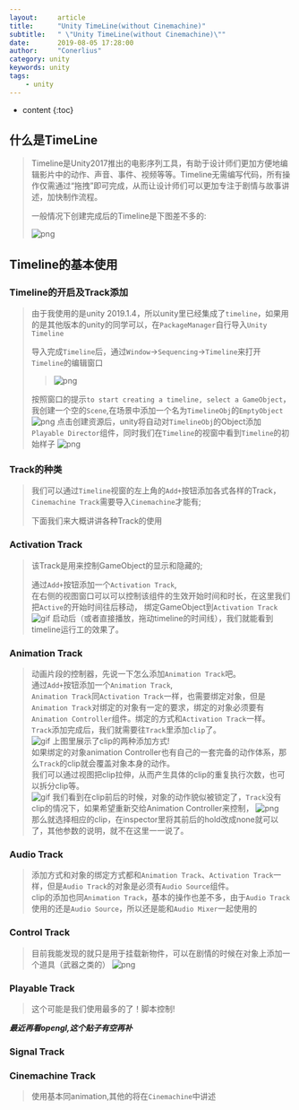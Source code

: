 ```yaml
---
layout:     article
title:      "Unity TimeLine(without Cinemachine)"
subtitle:   " \"Unity TimeLine(without Cinemachine)\""
date:       2019-08-05 17:28:00
author:     "Conerlius"
category: unity
keywords: unity
tags:
    - unity
---
```

* content
{:toc}

## 什么是TimeLine
> Timeline是Unity2017推出的电影序列工具，有助于设计师们更加方便地编辑影片中的动作、声音、事件、视频等等。Timeline无需编写代码，所有操作仅需通过“拖拽”即可完成，从而让设计师们可以更加专注于剧情与故事讲述，加快制作流程。
> 
> 一般情况下创建完成后的Timeline是下图差不多的:
> 
> ![png](/images/2017_1_feature_timeline.png)

## Timeline的基本使用
### Timeline的开启及Track添加
> 由于我使用的是unity 2019.1.4，所以unity里已经集成了`timeline`，如果用的是其他版本的unity的同学可以，在`PackageManager`自行导入`Unity Timeline`
> 
> 导入完成`Timeline`后，通过`Window`->`Sequencing`->`Timeline`来打开`Timeline`的编辑窗口
>> ![png](/images/Timeline_window.png)
> 
> 按照窗口的提示`to start creating a timeline, select a GameObject`，我创建一个空的`Scene`,在场景中添加一个名为`TimelineObj`的`EmptyObject`
> ![png](/images/timeline_selectObj.png)
> 点击创建资源后，unity将自动对`TimelineObj`的Object添加`Playable Director`组件，同时我们在`Timeline`的视窗中看到`Timeline`的初始样子
> ![png](/images/timeline_init.png)
> 
### Track的种类
> 我们可以通过`Timeline`视窗的左上角的`Add+`按钮添加各式各样的Track，`Cinemachine Track`需要导入`Cinemachine`才能有;
>
> 下面我们来大概讲讲各种Track的使用

### Activation Track
> 该Track是用来控制GameObject的显示和隐藏的;
> 
> 通过`Add+`按钮添加一个`Activation Track`, <br>
> 在右侧的视图窗口可以可以控制该组件的生效开始时间和时长，在这里我们把`Active`的开始时间往后移动，
> 绑定GameObject到`Activation Track`
> ![gif](/images/Unity_timeline_Activation_track.gif)
> 启动后（或者直接播放，拖动timeline的时间线），我们就能看到timeline运行工的效果了。
### Animation Track
> 动画片段的控制器，先说一下怎么添加`Animation Track`吧。<br>
> 通过`Add+`按钮添加一个`Animation Track`,<br>
> `Animation Track`同`Activation Track`一样，也需要绑定对象，但是`Animation Track`对绑定的对象有一定的要求，绑定的对象必须要有`Animation Controller`组件。绑定的方式和`Activation Track`一样。<br>
> `Track`添加完成后，我们就需要往`Track`里添加`clip`了。<br>
> ![gif](/images/Unity_timeline_Animation_track.gif)
> 上图里展示了clip的两种添加方式!<br>
> 如果绑定的对象animation Controller也有自己的一套完备的动作体系，那么`Track`的clip就会覆盖对象本身的动作。<br>
> 我们可以通过视图把clip拉伸，从而产生具体的clip的重复执行次数，也可以拆分clip等。<br>
> ![gif](/images/Unity_timeline_Animation_track2.gif)
> 我们看到在clip前后的时候，对象的动作貌似被锁定了，`Track`没有clip的情况下，如果希望重新交给Animation Controller来控制，
> ![png](/images/Unity_timeline_Animation_track3.png)<br>
> 那么就选择相应的clip，在inspector里将其前后的hold改成none就可以了，其他参数的说明，就不在这里一一说了。
### Audio Track
> 添加方式和对象的绑定方式都和`Animation Track`、`Activation Track`一样，但是`Audio Track`的对象是必须有`Audio Source`组件。<br>
> clip的添加也同`Animation Track`，基本的操作也差不多，由于`Audio Track`使用的还是`Audio Source`，所以还是能和`Audio Mixer`一起使用的
### Control Track
> 目前我能发现的就只是用于挂载新物件，可以在剧情的时候在对象上添加一个道具（武器之类的）
> ![png](/images/Unity_timeline_Animation_track4.gif)
### Playable Track
> 这个可能是我们使用最多的了！脚本控制!

***最近再看opengl,这个贴子有空再补***

### Signal Track
> 
### Cinemachine Track
> 使用基本同animation,其他的将在`Cinemachine`中讲述